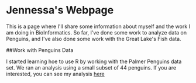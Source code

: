 # Jennessa's Webpage
This is a page where I'll share some information about myself and the work I am doing in BioInformatics. So far, I've done some work to analyze data on Penguins, and I've also done some work with the Great Lake's Fish data.

##Work with Penguins Data

I started learning hoe to use R by working with the Palmer Penguins data set. We ran an analysis using a small subset of 44 penguins. If you are interested, you can see my analysis [here](https://agmath.github.io/BioStatisticsAnalysis/penguin.html)
